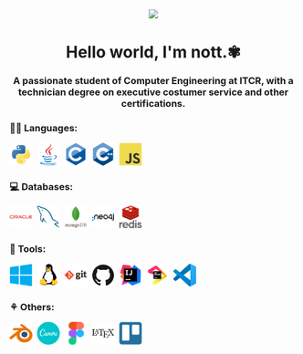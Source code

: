 <div id="header" align="center">
    <img src="https://media.giphy.com/media/scZPhLqaVOM1qG4lT9/giphy.gif" width="200" />
    <h1 align="center">Hello world, I'm nott.✾</h1>
    <h3 align="center">A passionate student of  Computer Engineering at ITCR, with a technician degree on executive costumer service and other certifications.</h3>
</div>

<div align="left">
    <h3>👩‍💻 Languages:</h3>
    <div>
        <img src="https://github.com/devicons/devicon/blob/master/icons/python/python-original.svg" title="Python" **alt="Python" width="40" height="40"/>&nbsp;
        <img src="https://github.com/devicons/devicon/blob/master/icons/java/java-original.svg" title="Java" **alt="Java" width="40" height="40"/>&nbsp;
        <img src="https://github.com/devicons/devicon/blob/master/icons/c/c-original.svg" title="C" **alt="C" width="40" height="40"/>&nbsp;
        <img src="https://github.com/devicons/devicon/blob/master/icons/cplusplus/cplusplus-original.svg" title="C++"  alt="C++" width="40" height="40"/>&nbsp;
        <img src="https://github.com/devicons/devicon/blob/master/icons/javascript/javascript-original.svg" title="JavaScript"  alt="JavaScript" width="40" height="40"/>&nbsp;
</div>

<div align="left">
    <h3>💻 Databases:</h3>
    <div>
        <img src="https://github.com/devicons/devicon/blob/master/icons/oracle/oracle-original.svg" title="Oracle"  alt="Oracle" width="40" height="40"/>&nbsp;
        <img src="https://github.com/devicons/devicon/blob/master/icons/mysql/mysql-original.svg" title="MySQL"  alt="MYSQL" width="40" height="40"/>&nbsp;
        <img src="https://github.com/devicons/devicon/blob/master/icons/mongodb/mongodb-original-wordmark.svg" title="MongoDB"  alt="MongoDB" width="40" height="40"/>&nbsp;
        <img src="https://github.com/devicons/devicon/blob/master/icons/neo4j/neo4j-original-wordmark.svg" title="Neo4j"  alt="Neo4j" width="40" height="40"/>&nbsp;
        <img src="https://github.com/devicons/devicon/blob/master/icons/redis/redis-original-wordmark.svg" title="Redis"  alt="Redis" width="40" height="40"/>&nbsp;
</div>

<div align="left">
    <h3>🔧 Tools:</h3>
    <div>
        <img src="https://github.com/devicons/devicon/blob/master/icons/windows8/windows8-original.svg" title="Windows" **alt="Windows" width="40" height="40"/>&nbsp;
        <img src="https://github.com/devicons/devicon/blob/master/icons/linux/linux-original.svg" title="Linux" alt="Linux" width="40" height="40"/>&nbsp;
        <img src="https://github.com/devicons/devicon/blob/master/icons/git/git-original-wordmark.svg" title="Git" **alt="Git" width="40" height="40"/>&nbsp;
        <img src="https://github.com/devicons/devicon/blob/master/icons/github/github-original.svg" title="Github" **alt="Github" width="40" height="40"/>&nbsp;
        <img src="https://github.com/devicons/devicon/blob/master/icons/intellij/intellij-original.svg" title="IntelliJ" **alt="IntelliJ" width="40" height="40"/>&nbsp;
        <img src="https://github.com/devicons/devicon/blob/master/icons/jetbrains/jetbrains-original.svg" title="JetBrains" **alt="JetBrains" width="40" height="40"/>&nbsp;
        <img src="https://github.com/devicons/devicon/blob/master/icons/vscode/vscode-original.svg" title="Visual Studio Code" **alt="Visual Studio Code" width="40" height="40"/>&nbsp;
</div>

<div align="left">
    <h3>⚘ Others:</h3>
    <div>
        <img src="https://github.com/devicons/devicon/blob/master/icons/blender/blender-original.svg" title="Blender" **alt="Blender" width="40" height="40"/>&nbsp;
        <img src="https://github.com/devicons/devicon/blob/master/icons/canva/canva-original.svg" title="Canva" alt="Canva" width="40" height="40"/>&nbsp;
        <img src="https://github.com/devicons/devicon/blob/master/icons/figma/figma-original.svg" title="Figma" **alt="Figma" width="40" height="40"/>&nbsp;
        <img src="https://github.com/devicons/devicon/blob/master/icons/latex/latex-original.svg" title="LaTeX" **alt="LaTeX" width="40" height="40"/>&nbsp;
        <img src="https://github.com/devicons/devicon/blob/master/icons/trello/trello-plain.svg" title="Trello" **alt="Trello" width="40" height="40"/>&nbsp;


</div>
